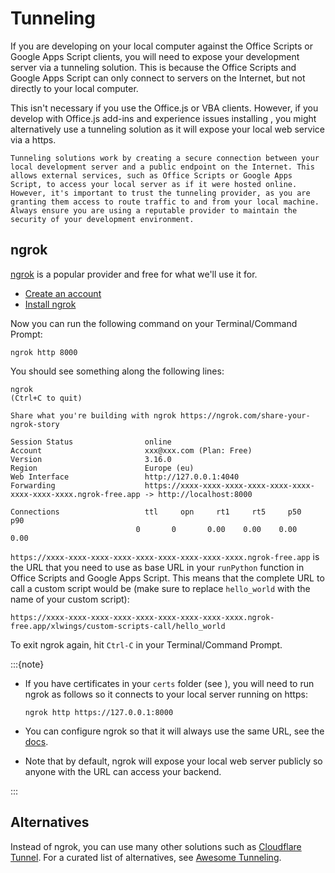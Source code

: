 # Tunneling

If you are developing on your local computer against the Office Scripts or Google Apps Script clients, you will need to expose your development server via a tunneling solution. This is because the Office Scripts and Google Apps Script can only connect to servers on the Internet, but not directly to your local computer.

This isn't necessary if you use the Office.js or VBA clients. However, if you develop with Office.js add-ins and experience issues installing [](dev_certificates.md), you might alternatively use a tunneling solution as it will expose your local web service via a https.

```{note}
Tunneling solutions work by creating a secure connection between your local development server and a public endpoint on the Internet. This allows external services, such as Office Scripts or Google Apps Script, to access your local server as if it were hosted online. However, it's important to trust the tunneling provider, as you are granting them access to route traffic to and from your local machine. Always ensure you are using a reputable provider to maintain the security of your development environment.
```

## ngrok

[ngrok](https://ngrok.com/) is a popular provider and free for what we'll use it for.

- [Create an account](https://dashboard.ngrok.com/signup)
- [Install ngrok](https://ngrok.com/download)

Now you can run the following command on your Terminal/Command Prompt:

```text
ngrok http 8000
```

You should see something along the following lines:

```text
ngrok                                                                                                                (Ctrl+C to quit)

Share what you're building with ngrok https://ngrok.com/share-your-ngrok-story

Session Status                online
Account                       xxx@xxx.com (Plan: Free)
Version                       3.16.0
Region                        Europe (eu)
Web Interface                 http://127.0.0.1:4040
Forwarding                    https://xxxx-xxxx-xxxx-xxxx-xxxx-xxxx-xxxx-xxxx-xxxx.ngrok-free.app -> http://localhost:8000

Connections                   ttl     opn     rt1     rt5     p50     p90
                            0       0       0.00    0.00    0.00    0.00
```

`https://xxxx-xxxx-xxxx-xxxx-xxxx-xxxx-xxxx-xxxx-xxxx.ngrok-free.app` is the URL that you need to use as base URL in your `runPython` function in Office Scripts and Google Apps Script. This means that the complete URL to call a custom script would be (make sure to replace `hello_world` with the name of your custom script):

```
https://xxxx-xxxx-xxxx-xxxx-xxxx-xxxx-xxxx-xxxx-xxxx.ngrok-free.app/xlwings/custom-scripts-call/hello_world
```

To exit ngrok again, hit `Ctrl-C` in your Terminal/Command Prompt.

:::{note}

- If you have certificates in your `certs` folder (see [](dev_certificates.md)), you will need to run ngrok as follows so it connects to your local server running on https:

  ```text
  ngrok http https://127.0.0.1:8000
  ```

- You can configure ngrok so that it will always use the same URL, see the [docs](https://ngrok.com/docs/getting-started/#step-4-always-use-the-same-domain).

- Note that by default, ngrok will expose your local web server publicly so anyone with the URL can access your backend.

:::

## Alternatives

Instead of ngrok, you can use many other solutions such as [Cloudflare Tunnel](https://developers.cloudflare.com/cloudflare-one/connections/connect-networks/). For a curated list of alternatives, see [Awesome Tunneling](https://github.com/anderspitman/awesome-tunneling).
